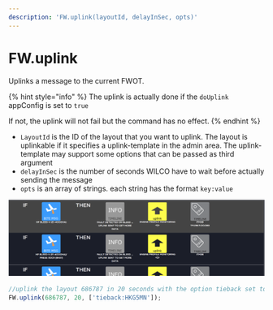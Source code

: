 ```yaml
---
description: 'FW.uplink(layoutId, delayInSec, opts)'
---
```


# FW.uplink

Uplinks a message to the current FWOT.

{% hint style="info" %}
The uplink is actually done if the `doUplink` appConfig is set to `true`

If not, the uplink will not fail but the command has no effect.
{% endhint %}

* `LayoutId` is the ID of the layout that you want to uplink. The layout is uplinkable if it specifies a uplink-template in the admin area. The uplink-template may support some options that can be passed as third argument
* `delayInSec` is the number of seconds WILCO have to wait before actually sending the message
* `opts` is an array of strings. each string has the format `key:value`

![The uplink is actually performed if the doUplink is set to true and the uplinkTemplate is set as shown here](../.gitbook/assets/image%20%283%29.png)

```javascript
//uplink the layout 686787 in 20 seconds with the option tieback set to HKG5MN
FW.uplink(686787, 20, ['tieback:HKG5MN']);
```



